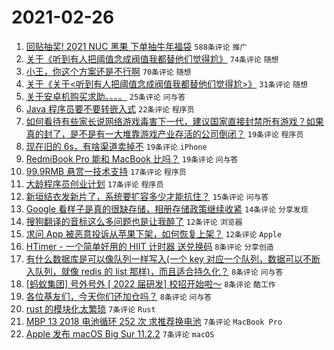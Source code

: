 # 2021-02-26

1. [回贴抽奖! 2021 NUC 黑果 下单抽牛年福袋](https://www.v2ex.com/t/756373) `588条评论` `推广`
1. [关于《听到有人把阈值念成阀值我都替他们觉得尬》](https://www.v2ex.com/t/756388) `74条评论` `随想`
1. [小王，你这个方案还是不行啊](https://www.v2ex.com/t/756365) `70条评论` `随想`
1. [关于《关于<听到有人把阈值念成阀值我都替他们觉得尬>》](https://www.v2ex.com/t/756408) `31条评论` `随想`
1. [关于安卓机购买求助。。。。](https://www.v2ex.com/t/756366) `25条评论` `问与答`
1. [Java 程序员要不要转嵌入式](https://www.v2ex.com/t/756419) `22条评论` `程序员`
1. [如何看待有些家长说网络游戏毒害下一代，建议国家直接封禁所有游戏？如果真的封了，是不是有一大堆靠游戏产业存活的公司倒闭？](https://www.v2ex.com/t/756439) `19条评论` `程序员`
1. [现在旧的 6s，有啥渠道卖掉不](https://www.v2ex.com/t/756390) `19条评论` `iPhone`
1. [RedmiBook Pro 能和 MacBook 比吗？](https://www.v2ex.com/t/756375) `19条评论` `问与答`
1. [99.9RMB 悬赏一技术支持](https://www.v2ex.com/t/756414) `17条评论` `程序员`
1. [大龄程序员创业计划](https://www.v2ex.com/t/756394) `17条评论` `程序员`
1. [新垣结衣发新片了，系统要扩容多少才能抗住？](https://www.v2ex.com/t/756369) `15条评论` `问与答`
1. [Google 看样子是真的很缺存储，相册存储政策继续收紧](https://www.v2ex.com/t/756421) `14条评论` `分享发现`
1. [搜狗翻译的音标这么多问题也是让我醉了](https://www.v2ex.com/t/756385) `12条评论` `浏览器`
1. [求问 App 被恶意投诉从苹果下架，如何恢复上架？](https://www.v2ex.com/t/756374) `12条评论` `Apple`
1. [HTimer - 一个简单好用的 HIIT 计时器 送兑换码](https://www.v2ex.com/t/756413) `8条评论` `分享创造`
1. [有什么数据库是可以像队列一样写入(一个 key 对应一个队列，数据可以不断入队列，就像 redis 的 list 那样)，而且适合持久化？](https://www.v2ex.com/t/756397) `8条评论` `问与答`
1. [[蚂蚁集团] 号外号外 [ 2022 届研发] 校招开始啦～](https://www.v2ex.com/t/756396) `8条评论` `酷工作`
1. [各位基友们，今天你们还加仓吗？](https://www.v2ex.com/t/756379) `8条评论` `问与答`
1. [rust 的模块化太繁琐](https://www.v2ex.com/t/756431) `7条评论` `Rust`
1. [MBP 13 2018 电池循环 252 次 求推荐换电池](https://www.v2ex.com/t/756429) `7条评论` `MacBook Pro`
1. [Apple 发布 macOS Big Sur 11.2.2](https://www.v2ex.com/t/756418) `7条评论` `macOS`
